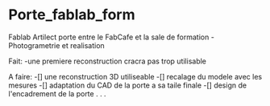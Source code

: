 # Porte_fablab_form
Fablab Artilect porte entre le FabCafe et la sale de formation - Photogrametrie et realisation


Fait:
-une premiere reconstruction cracra pas trop utilisable

A faire:
 -[] une reconstruction 3D utiliseable
 -[] recalage du modele avec les mesures
 -[] adaptation du CAD de la porte a sa taile finale 
 -[] design de l'encadrement de la porte
 .
 .
 .

